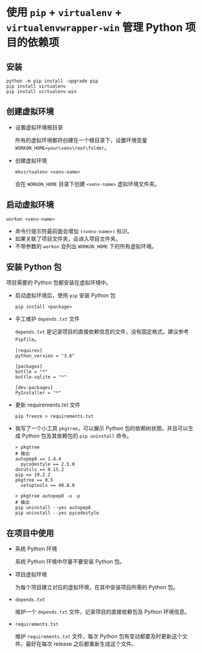 # 使用 `pip` + `virtualenv` + `virtualenvwrapper-win` 管理 Python 项目的依赖项

## 安装

  ```
  python -m pip install -upgrade pip
  pip install virtualenv
  pip install virtualenv-win
  ```

## 创建虚拟环境

  * 设置虚拟环境根目录

    所有的虚拟环境都将创建在一个根目录下，设置环境变量 `WORKON_HOME=your\venv\root\folder`。

  * 创建虚拟环境
    ```
    mkvirtualenv <venv-name>
    ```
    会在 `WORKON_HOME` 目录下创建 `<venv-name>` 虚拟环境文件夹。

## 启动虚拟环境

  ```
  workon <venv-name>
  ```
  
  * 命令行提示符最前面会增加 `(<venv-name>)` 标识。
  * 如果关联了项目文件夹，会进入项目文件夹。
  * 不带参数的 `workon` 会列出 `WORKON_HOME` 下的所有虚拟环境。

## 安装 Python 包

  项目需要的 Python 包都安装在虚拟环境中。

  * 启动虚拟环境后，使用 `pip` 安装 Python 包
    ```
    pip install <package>
    ```

  * 手工维护 `depends.txt` 文件

    `depends.txt` 是记录项目的直接依赖信息的文件，没有固定格式，建议参考 `Pipfile`。
    ```
    [requires]
    python_version = "3.6"

    [packages]
    bottle = "*"
    bottle-sqlite = "*"

    [dev-packages]
    PyInstaller = "*"
    ```

  * 更新 requirements.txt 文件
    ```
    pip freeze > requirements.txt
    ```

  * 我写了一个小工具 `pkgtree`，可以展示 Python 包的依赖树状图，并且可以生成 Python 包及其依赖包的 `pip uninstall` 命令。
    ~~~
    > pkgtree
    # 输出
    autopep8 == 1.4.4
      pycodestyle == 2.5.0
    docutils == 0.15.2
    pip == 19.2.2
    pkgtree == 0.5
      setuptools == 40.8.0
    ~~~
    ~~~
    > pkgtree autopep8 -u -p
    # 输出
    pip uninstall --yes autopep8
    pip uninstall --yes pycodestyle
    ~~~

## 在项目中使用

  * 系统 Python 环境

    系统 Python 环境中尽量不要安装 Python 包。

  * 项目虚拟环境

    为每个项目建立对应的虚拟环境，在其中安装项目所需的 Python 包。

  * `depends.txt`

    维护一个 `depends.txt` 文件，记录项目的直接依赖包及 Python 环境信息。

  * `requirements.txt`

    维护 `requirements.txt` 文件，每次 Python 包有变动都要及时更新这个文件。最好在每次 release 之后都重新生成这个文件。
